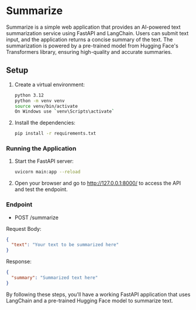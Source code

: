 ﻿# Summarize

Summarize is a simple web application that provides an AI-powered text summarization service 
using FastAPI and LangChain. 
Users can submit text input, and the application returns a concise summary of the text. 
The summarization is powered by a pre-trained model from Hugging Face's Transformers library, 
ensuring high-quality and accurate summaries. 
## Setup

1. Create a virtual environment:
   ```bash
   python 3.12
   python -m venv venv
   source venv/bin/activate  
   On Windows use `venv\Scripts\activate`
   ```

2. Install the dependencies:
   ```bash
   pip install -r requirements.txt
   ```

### Running the Application

1. Start the FastAPI server:
   ```bash
   uvicorn main:app --reload
   ```

2. Open your browser and go to http://127.0.0.1:8000/ to access the API and test the endpoint.


### Endpoint

- POST /summarize

Request Body:

```json
{
  "text": "Your text to be summarized here"
}
```

Response:

```json
{
  "summary": "Summarized text here"
}
```

By following these steps, you'll have a working FastAPI application that uses LangChain and a pre-trained Hugging Face model to summarize text.

